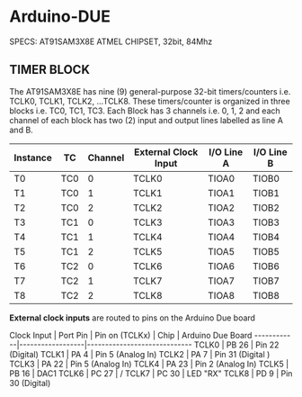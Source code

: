 # Arduino-DUE

SPECS: AT91SAM3X8E ATMEL CHIPSET, 32bit, 84Mhz

## TIMER BLOCK
The AT91SAM3X8E has nine (9) general-purpose 32-bit timers/counters i.e. TCLK0, TCLK1, TCLK2, ...TCLK8. These timers/counter is organized in three blocks i.e. TC0, TC1, TC3. Each Block has 3 channels i.e. 0, 1, 2 and each channel of each block has two (2) input and output lines labelled as line A and B.

Instance | TC  | Channel| External Clock Input | I/O Line A | I/O Line B
---------|-----|--------|----------------------|------------|-----------
 T0      | TC0 |   0    |         TCLK0        |   TIOA0    |    TIOB0
 T1      | TC0 |   1    |         TCLK1        |   TIOA1    |    TIOB1
 T2      | TC0 |   2    |         TCLK2        |   TIOA2    |    TIOB2
 T3      | TC1 |   0    |         TCLK3        |   TIOA3    |    TIOB3
 T4      | TC1 |   1    |         TCLK4        |   TIOA4    |    TIOB4
 T5      | TC1 |   2    |         TCLK5        |   TIOA5    |    TIOB5
 T6      | TC2 |   0    |         TCLK6        |   TIOA6    |    TIOB6
 T7      | TC2 |   1    |         TCLK7        |   TIOA7    |    TIOB7
 T8      | TC2 |   2    |         TCLK8        |   TIOA8    |    TIOB8

**External clock inputs** are routed to pins on the Arduino Due board

Clock Input |    Port Pin      |      Pin on
  (TCLKx)   |      Chip        | Arduino Due Board
------------|------------------|-----------------------------
TCLK0       |    PB 26         |   Pin 22 (Digital)
TCLK1       |    PA  4         |   Pin  5 (Analog In)
TCLK2       |    PA  7         |   Pin 31 (Digital )
TCLK3       |    PA 22         |   Pin  5 (Analog In)
TCLK4       |    PA 23         |   Pin  2 (Analog In)
TCLK5       |    PB 16         |   DAC1
TCLK6       |    PC 27         |        /
TCLK7       |    PC 30         |   LED "RX"
TCLK8       |    PD  9         |   Pin 30 (Digital)





